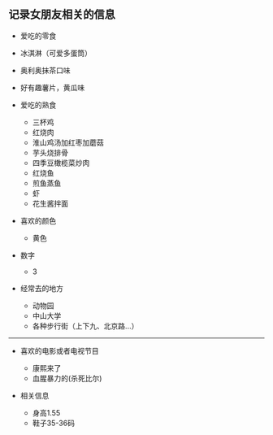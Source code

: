 记录女朋友相关的信息
---------------------------

- 爱吃的零食
 - 冰淇淋（可爱多蛋筒）
 - 奥利奥抹茶口味 
 - 好有趣薯片，黄瓜味

- 爱吃的熟食
  - 三杯鸡
  - 红烧肉
  - 淮山鸡汤加红枣加蘑菇
  - 芋头烧排骨
  - 四季豆橄榄菜炒肉
  - 红烧鱼
  - 煎鱼蒸鱼
  - 虾
  - 花生酱拌面

- 喜欢的颜色
  - 黄色

- 数字
  - 3

- 经常去的地方
  - 动物园
  - 中山大学
  - 各种步行街（上下九、北京路...）

---------------------------

- 喜欢的电影或者电视节目
  - 康熙来了
  - 血腥暴力的(杀死比尔)

- 相关信息
  - 身高1.55
  - 鞋子35-36码




